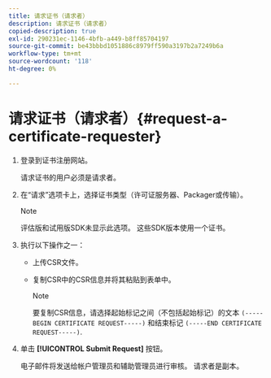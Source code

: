 ```yaml
---
title: 请求证书（请求者）
description: 请求证书（请求者）
copied-description: true
exl-id: 290231ec-1146-4bfb-a449-b8ff85704197
source-git-commit: be43bbbd1051886c8979ff590a3197b2a7249b6a
workflow-type: tm+mt
source-wordcount: '118'
ht-degree: 0%

---
```


# 请求证书（请求者）{#request-a-certificate-requester}

1. 登录到证书注册网站。

   请求证书的用户必须是请求者。

1. 在“请求”选项卡上，选择证书类型（许可证服务器、Packager或传输）。

   >[!NOTE]
   >
   >评估版和试用版SDK未显示此选项。 这些SDK版本使用一个证书。

1. 执行以下操作之一：

   * 上传CSR文件。
   * 复制CSR中的CSR信息并将其粘贴到表单中。

      >[!NOTE]
      >
      >要复制CSR信息，请选择起始标记之间（不包括起始标记）的文本 `(-----BEGIN CERTIFICATE REQUEST-----)` 和结束标记 `(-----END CERTIFICATE REQUEST-----)`.

1. 单击 **[!UICONTROL Submit Request]** 按钮。

   电子邮件将发送给帐户管理员和辅助管理员进行审核。 请求者是副本。
